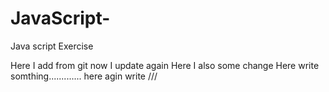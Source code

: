 # JavaScript-
Java script Exercise  

Here I add from git now I update again
Here I also some change 
Here write somthing.............
here agin write ///
